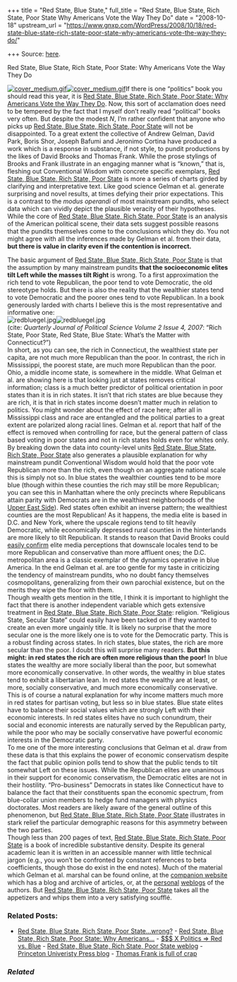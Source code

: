 +++
title = "Red State, Blue State,"
full_title = "Red State, Blue State, Rich State, Poor State Why Americans Vote the Way They Do"
date = "2008-10-18"
upstream_url = "https://www.gnxp.com/WordPress/2008/10/18/red-state-blue-state-rich-state-poor-state-why-americans-vote-the-way-they-do/"

+++
Source: [here](https://www.gnxp.com/WordPress/2008/10/18/red-state-blue-state-rich-state-poor-state-why-americans-vote-the-way-they-do/).

Red State, Blue State, Rich State, Poor State: Why Americans Vote the Way They Do

[![cover_medium.gif](https://i0.wp.com/blogs.discovermagazine.com/gnxp/files/cover_medium.gif?resize=180%2C274)![cover_medium.gif](https://i0.wp.com/blogs.discovermagazine.com/gnxp/files/cover_medium.gif?resize=180%2C274)](https://www.amazon.com/exec/obidos/ASIN/069113927X/geneexpressio-20)If there is one “politics” book you should read this year, it is [Red State, Blue State, Rich State, Poor State: Why Americans Vote the Way They Do](https://www.amazon.com/exec/obidos/ASIN/069113927X/geneexpressio-20). Now, this sort of acclamation does need to be tempered by the fact that I myself don’t really read “political” books very often. But despite the modest *N*, I’m rather confident that anyone who picks up [Red State, Blue State, Rich State, Poor State](https://www.amazon.com/exec/obidos/ASIN/069113927X/geneexpressio-20) will not be disappointed. To a great extent the collective of Andrew Gelman, David Park, Boris Shor, Joseph Bafumi and Jeronimo Cortina have produced a work which is a response in substance, if not style, to pundit productions by the likes of David Brooks and Thomas Frank. While the prose stylings of Brooks and Frank illustrate in an engaging manner what is “known,” that is, fleshing out Conventional Wisdom with concrete specific exemplars, [Red State, Blue State, Rich State, Poor State](https://www.amazon.com/exec/obidos/ASIN/069113927X/geneexpressio-20) is more a series of charts girded by clarifying and interpretative text. Like good science Gelman et al. generate surprising and novel results, at times defying their prior expectations. This is a contrast to the *modus operandi* of most mainstream pundits, who select data which can vividly depict the plausible veracity of their hypotheses. While the core of [Red State, Blue State, Rich State, Poor State](https://www.amazon.com/exec/obidos/ASIN/069113927X/geneexpressio-20) is an analysis of the American political scene, their data sets suggest possible reasons that the pundits themselves come to the conclusions which they do. You not might agree with all the inferences made by Gelman et al. from their data, **but there is value in clarity even if the contention is incorrect.**

  
The basic argument of [Red State, Blue State, Rich State, Poor State](https://www.amazon.com/exec/obidos/ASIN/069113927X/geneexpressio-20) is that the assumption by many mainstream pundits **that the socioeconomic elites tilt Left while the masses tilt Right** is wrong. To a first approximation the rich tend to vote Republican, the poor tend to vote Democratic, the old stereotype holds. But there is also the reality that the wealthier states tend to vote Democratic and the poorer ones tend to vote Republican. In a book generously larded with charts I believe this is the most representative and informative one:  
![redbluegel.jpg](https://i0.wp.com/blogs.discovermagazine.com/gnxp/files/redbluegel.jpg?resize=497%2C258)![redbluegel.jpg](https://i0.wp.com/blogs.discovermagazine.com/gnxp/files/redbluegel.jpg?resize=497%2C258)  
(cite: *Quarterly Journal of Political Science Volume 2 Issue 4, 2007*: “Rich State, Poor State, Red State, Blue State: What’s the Matter with Connecticut?”)  
In short, as you can see, the rich in Connecticut, the wealthiest state per capita, are not much more Republican than the poor. In contrast, the rich in Mississippi, the poorest state, are much more Republican than the poor. Ohio, a middle income state, is somewhere in the middle. What Gelman et al. are showing here is that looking just at states removes critical information; class is a much better predictor of political orientation in poor states than it is in rich states. It isn’t that rich states are blue because they are rich, it is that in rich states income doesn’t matter much in relation to politics. You might wonder about the effect of race here; after all in Mississippi class and race are entangled and the political parties to a great extent are polarized along racial lines. Gelman et al. report that half of the effect is removed when controlling for race, but the general pattern of class based voting in poor states and not in rich states holds even for whites only.  
By breaking down the data into county-level units [Red State, Blue State, Rich State, Poor State](https://www.amazon.com/exec/obidos/ASIN/069113927X/geneexpressio-20) also generates a plausible explanation for why mainstream pundit Conventional Wisdom would hold that the poor vote Republican more than the rich, even though on an aggregate national scale this is simply not so. In blue states the wealthier counties tend to be more blue (though within these counties the rich may still be more Republican; you can see this in Manhattan where the only precincts where Republicans attain parity with Democrats are in the wealthiest neighborhoods of the [Upper East Side](https://en.wikipedia.org/wiki/Upper_East_Side#Politics)). Red states often exhibit an inverse pattern; the wealthiest counties are the most Republican! As it happens, the media elite is based in D.C. and New York, where the upscale regions tend to tilt heavily Democratic, while economically depressed rural counties in the hinterlands are more likely to tilt Republican. It stands to reason that David Brooks could [easily confirm](http://www.theatlantic.com/issues/2001/12/brooks.htm) elite media perceptions that downscale locales tend to be more Republican and conservative than more affluent ones; the D.C. metropolitan area is a classic exemplar of the dynamics operative in blue America. In the end Gelman et al. are too gentle for my taste in criticizing the tendency of mainstream pundits, who no doubt fancy themselves cosmopolitans, generalizing from their own parochial existence, but on the merits they wipe the floor with them.  
Though wealth gets mention in the title, I think it is important to highlight the fact that there is another independent variable which gets extensive treatment in [Red State, Blue State, Rich State, Poor State](https://www.amazon.com/exec/obidos/ASIN/069113927X/geneexpressio-20): religion. “Religious State, Secular State” could easily have been tacked on if they wanted to create an even more ungainly title. It is likely no surprise that the more secular one is the more likely one is to vote for the Democratic party. This is a robust finding across states. In rich states, blue states, the rich are more secular than the poor. I doubt this will surprise many readers. **But this might: in red states the rich are often more religious than the poor!** In blue states the wealthy are more socially liberal than the poor, but somewhat more economically conservative. In other words, the wealthy in blue states tend to exhibit a libertarian lean. In red states the wealthy are at least, or more, socially conservative, and much more economically conservative. This is of course a natural explanation for why income matters much more in red states for partisan voting, but less so in blue states. Blue state elites have to balance their social values which are strongly Left with their economic interests. In red states elites have no such conundrum, their social and economic interests are naturally served by the Republican party, while the poor who may be socially conservative have powerful economic interests in the Democratic party.  
To me one of the more interesting conclusions that Gelman et al. draw from these data is that this explains the power of economic conservatism despite the fact that public opinion polls tend to show that the public tends to tilt somewhat Left on these issues. While the Republican elites are unanimous in their support for economic conservatism, the Democratic elites are not in their hostility. “Pro-business” Democrats in states like Connecticut have to balance the fact that their constituents span the economic spectrum, from blue-collar union members to hedge fund managers with physics doctorates. Most readers are likely aware of the general outline of this phenomenon, but [Red State, Blue State, Rich State, Poor State](https://www.amazon.com/exec/obidos/ASIN/069113927X/geneexpressio-20) illustrates in stark relief the particular demographic reasons for this asymmetry between the two parties.  
Though less than 200 pages of text, [Red State, Blue State, Rich State, Poor State](https://www.amazon.com/exec/obidos/ASIN/069113927X/geneexpressio-20) is a book of incredible substantive density. Despite its general academic lean it is written in an accessible manner with little technical jargon (e.g., you won’t be confronted by constant references to beta coefficients, though those do exist in the end notes). Much of the material which Gelman et al. marshal can be found online, at the [companion website](http://redbluerichpoor.com/) which has a blog and archive of articles, or, at the [personal](http://www.themonkeycage.org/) [weblogs](http://www.stat.columbia.edu/~gelman/blog/) of the authors. But [Red State, Blue State, Rich State, Poor State](https://www.amazon.com/exec/obidos/ASIN/069113927X/geneexpressio-20) takes all the appetizers and whips them into a very satisfying soufflé.

### Related Posts:

- [Red State, Blue State, Rich State, Poor
  State...wrong?](https://www.gnxp.com/WordPress/2008/12/11/red-state-blue-state-rich-state-poor-state-wrong/) - [Red State, Blue State, Rich State, Poor State: Why
  Americans…](https://www.gnxp.com/WordPress/2008/10/17/red-state-blue-state-rich-state-poor-state-why-americans-vote-the-way-they-do/) - [\$\$\$ X Politics ⇒ Red vs.
  Blue](https://www.gnxp.com/WordPress/2008/01/22/x-politics-rarr-red-vs-blue/) - [Red State, Blue State, Rich State, Poor State
  weblog](https://www.gnxp.com/WordPress/2008/10/06/red-state-blue-state-rich-state-poor-state-weblog/) - [Princeton Univeristy Press
  blog](https://www.gnxp.com/WordPress/2008/10/29/princeton-univeristy-press-blog/) - [Thomas Frank is full of
  crap](https://www.gnxp.com/WordPress/2008/09/08/thomas-frank-is-full-of-crap/)

### *Related*

[](https://www.addtoany.com/add_to/facebook?linkurl=https%3A%2F%2Fwww.gnxp.com%2FWordPress%2F2008%2F10%2F18%2Fred-state-blue-state-rich-state-poor-state-why-americans-vote-the-way-they-do%2F&linkname=Red%20State%2C%20Blue%20State%2C%20Rich%20State%2C%20Poor%20State%3A%20Why%20Americans%20Vote%20the%20Way%20They%20Do "Facebook")[](https://www.addtoany.com/add_to/twitter?linkurl=https%3A%2F%2Fwww.gnxp.com%2FWordPress%2F2008%2F10%2F18%2Fred-state-blue-state-rich-state-poor-state-why-americans-vote-the-way-they-do%2F&linkname=Red%20State%2C%20Blue%20State%2C%20Rich%20State%2C%20Poor%20State%3A%20Why%20Americans%20Vote%20the%20Way%20They%20Do "Twitter")[](https://www.addtoany.com/add_to/email?linkurl=https%3A%2F%2Fwww.gnxp.com%2FWordPress%2F2008%2F10%2F18%2Fred-state-blue-state-rich-state-poor-state-why-americans-vote-the-way-they-do%2F&linkname=Red%20State%2C%20Blue%20State%2C%20Rich%20State%2C%20Poor%20State%3A%20Why%20Americans%20Vote%20the%20Way%20They%20Do "Email")[](https://www.addtoany.com/share)
